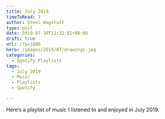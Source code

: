 ```yaml
---
title: July 2019
timeToRead: 1 
author: Steel Wagstaff
type: post
date: 2019-07-30T12:32:02+00:00
draft: true
url: /?p=1086
hero: /images/2019/07/drawings.jpg
categories:
  - Spotify Playlists
tags:
  - July 2019
  - Music
  - Playlists
  - Spotify

---
```

 

Here&#8217;s a playlist of music I listened to and enjoyed in July 2019. <figure class="wp-block-embed-spotify wp-block-embed is-type-rich is-provider-spotify wp-embed-aspect-9-16 wp-has-aspect-ratio">

<div class="wp-block-embed__wrapper">
</div></figure>